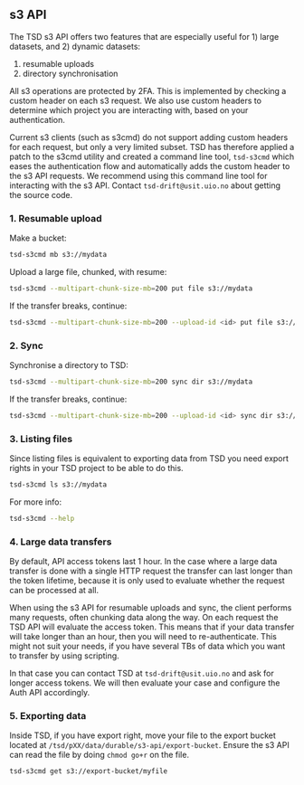 
## s3 API

The TSD s3 API offers two features that are especially useful for 1) large datasets, and 2) dynamic datasets:

1) resumable uploads
2) directory synchronisation

All s3 operations are protected by 2FA. This is implemented by checking a custom header on each s3 request. We also use custom headers to determine which project you are interacting with, based on your authentication.

Current s3 clients (such as s3cmd) do not support adding custom headers for each request, but only a very limited subset. TSD has therefore applied a patch to the s3cmd utility and created a command line tool, `tsd-s3cmd` which eases the authentication flow and automatically adds the custom header to the s3 API requests. We recommend using this command line tool for interacting with the s3 API. Contact `tsd-drift@usit.uio.no` about getting the source code.

### 1. Resumable upload

Make a bucket:

```bash
tsd-s3cmd mb s3://mydata
```

Upload a large file, chunked, with resume:

```bash
tsd-s3cmd --multipart-chunk-size-mb=200 put file s3://mydata
```

If the transfer breaks, continue:

```bash
tsd-s3cmd --multipart-chunk-size-mb=200 --upload-id <id> put file s3://mydata
```

### 2. Sync

Synchronise a directory to TSD:

```bash
tsd-s3cmd --multipart-chunk-size-mb=200 sync dir s3://mydata
```

If the transfer breaks, continue:

```bash
tsd-s3cmd --multipart-chunk-size-mb=200 --upload-id <id> sync dir s3://mydata
```

### 3. Listing files

Since listing files is equivalent to exporting data from TSD you need export rights in your TSD project to be able to do this.

```bash
tsd-s3cmd ls s3://mydata
```

For more info:
```bash
tsd-s3cmd --help
```

### 4. Large data transfers

By default, API access tokens last 1 hour. In the case where a large data transfer is done with a single HTTP request the transfer can last longer than the token lifetime, because it is only used to evaluate whether the request can be processed at all.

When using the s3 API for resumable uploads and sync, the client performs many requests, often chunking data along the way. On each request the TSD API will evaluate the access token. This means that if your data transfer will take longer than an hour, then you will need to re-authenticate. This might not suit your needs, if you have several TBs of data which you want to transfer by using scripting.

In that case you can contact TSD at `tsd-drift@usit.uio.no` and ask for longer access tokens. We will then evaluate your case and configure the Auth API accordingly.

### 5. Exporting data

Inside TSD, if you have export right, move your file to the export bucket located at `/tsd/pXX/data/durable/s3-api/export-bucket`. Ensure the s3 API can read the file by doing `chmod go+r` on the file.

```bash
tsd-s3cmd get s3://export-bucket/myfile
```
